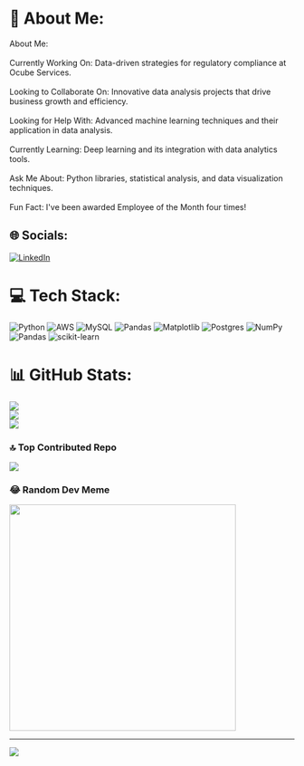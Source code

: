 # 💫 About Me:
About Me:<br><br>Currently Working On: Data-driven strategies for regulatory compliance at Ocube Services.<br><br>Looking to Collaborate On: Innovative data analysis projects that drive business growth and efficiency.<br><br>Looking for Help With: Advanced machine learning techniques and their application in data analysis.<br><br>Currently Learning: Deep learning and its integration with data analytics tools.<br><br>Ask Me About: Python libraries, statistical analysis, and data visualization techniques.<br><br>Fun Fact: I've been awarded Employee of the Month four times!


## 🌐 Socials:
[![LinkedIn](https://img.shields.io/badge/LinkedIn-%230077B5.svg?logo=linkedin&logoColor=white)](https://linkedin.com/in/www.linkedin.com/in/vishal-singh-811801179) 

# 💻 Tech Stack:
![Python](https://img.shields.io/badge/python-3670A0?style=for-the-badge&logo=python&logoColor=ffdd54) ![AWS](https://img.shields.io/badge/AWS-%23FF9900.svg?style=for-the-badge&logo=amazon-aws&logoColor=white) ![MySQL](https://img.shields.io/badge/mysql-4479A1.svg?style=for-the-badge&logo=mysql&logoColor=white) ![Pandas](https://img.shields.io/badge/pandas-%23150458.svg?style=for-the-badge&logo=pandas&logoColor=white) ![Matplotlib](https://img.shields.io/badge/Matplotlib-%23ffffff.svg?style=for-the-badge&logo=Matplotlib&logoColor=black) ![Postgres](https://img.shields.io/badge/postgres-%23316192.svg?style=for-the-badge&logo=postgresql&logoColor=white) ![NumPy](https://img.shields.io/badge/numpy-%23013243.svg?style=for-the-badge&logo=numpy&logoColor=white) ![Pandas](https://img.shields.io/badge/pandas-%23150458.svg?style=for-the-badge&logo=pandas&logoColor=white) ![scikit-learn](https://img.shields.io/badge/scikit--learn-%23F7931E.svg?style=for-the-badge&logo=scikit-learn&logoColor=white)
# 📊 GitHub Stats:
![](https://github-readme-stats.vercel.app/api?username=RajputVishaloo7&theme=default&hide_border=false&include_all_commits=true&count_private=true)<br/>
![](https://github-readme-streak-stats.herokuapp.com/?user=RajputVishaloo7&theme=default&hide_border=false)<br/>
![](https://github-readme-stats.vercel.app/api/top-langs/?username=RajputVishaloo7&theme=default&hide_border=false&include_all_commits=true&count_private=true&layout=compact)

### 🔝 Top Contributed Repo
![](https://github-contributor-stats.vercel.app/api?username=RajputVishaloo7&limit=5&theme=dark&combine_all_yearly_contributions=true)

### 😂 Random Dev Meme
<img src='https://memer-new.vercel.app/' style="height: 400px;"/>

---
[![](https://visitcount.itsvg.in/api?id=RajputVishaloo7&icon=0&color=0)](https://visitcount.itsvg.in)

<!-- Proudly created with GPRM ( https://gprm.itsvg.in ) -->
